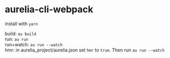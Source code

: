 # aurelia-cli-webpack

install with `yarn`

build: `au build`  
run: `au run`  
run+watch: `au run --watch`  
hmr: in aurelia_project/aurelia.json set `hmr` to `true`. Then run `au run --watch`  
